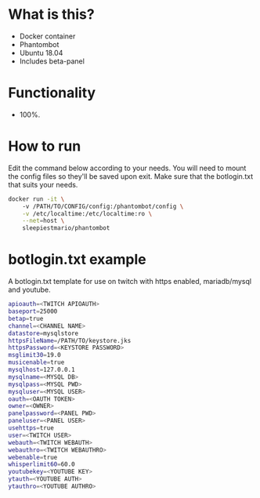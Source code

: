 # What is this?
* Docker container
* Phantombot
* Ubuntu 18.04
* Includes beta-panel

# Functionality
* 100%. 

# How to run
Edit the command below according to your needs. You will need to mount the config files so they'll be saved upon exit. Make sure that the botlogin.txt that suits your needs.
```sh
docker run -it \ 
	-v /PATH/TO/CONFIG/config:/phantombot/config \
	-v /etc/localtime:/etc/localtime:ro \
	--net=host \
	sleepiestmario/phantombot
```

# botlogin.txt example
A botlogin.txt template for use on twitch with https enabled, mariadb/mysql and youtube.

```sh
apioauth=<TWITCH APIOAUTH>
baseport=25000
betap=true
channel=<CHANNEL NAME>
datastore=mysqlstore
httpsFileName=/PATH/TO/keystore.jks
httpsPassword=<KEYSTORE PASSWORD>
msglimit30=19.0
musicenable=true
mysqlhost=127.0.0.1
mysqlname=<MYSQL DB>
mysqlpass=<MYSQL PWD>
mysqluser=<MYSQL USER>
oauth=<OAUTH TOKEN>
owner=<OWNER>
panelpassword=<PANEL PWD>
paneluser=<PANEL USER>
usehttps=true
user=<TWITCH USER>
webauth=<TWITCH WEBAUTH>
webauthro=<TWITCH WEBAUTHRO>
webenable=true
whisperlimit60=60.0
youtubekey=<YOUTUBE KEY>
ytauth=<YOUTUBE AUTH>
ytauthro=<YOUTUBE AUTHRO>
```
